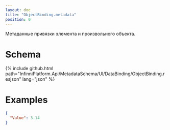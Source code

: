 ```yaml
---
layout: doc
title: "ObjectBinding.metadata"
position: 0
---
```


Метаданные привязки элемента и произвольного объекта.

# Schema

{% include github.html path="InfinniPlatform.Api/MetadataSchema/UI/DataBinding/ObjectBinding.resjson" lang="json" %}

# Examples

```json
{
  "Value": 3.14
}
```
